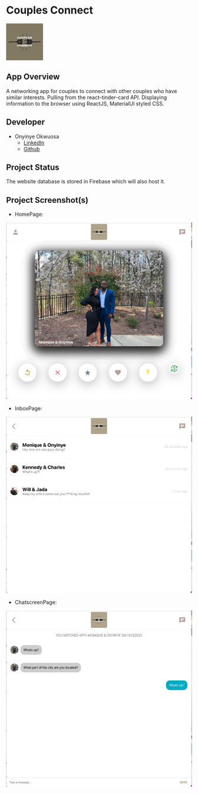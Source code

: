 # Couples Connect
<img src="couplesapp/src/AltLogo.png" width="100">

## App Overview

A networking app for couples to connect with other couples who have similar interests. 
Pulling from the react-tinder-card API. Displaying information to the browser using ReactJS,
MaterialUI styled CSS.

## Developer

 * Onyinye Okwuosa
    * [LinkedIn](https://www.linkedin.com/in/onyinye-okwuosa-csm-303a27a8/)
    * [Github](https://github.com/okwuosa34)

## Project Status
The website database is stored in Firebase which will also host it.

## Project Screenshot(s)

- HomePage:
<img src="couplesapp/screenshots/Homepage.jpeg" width="700">

- InboxPage:
<img src="couplesapp/screenshots/Inbox.jpeg" width="700">

- ChatscreenPage:
<img src="couplesapp/screenshots/Chatscreen.jpeg" width="700">
